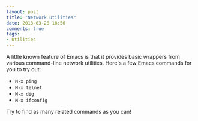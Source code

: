 ```yaml
---
layout: post
title: "Network utilities"
date: 2013-03-28 18:56
comments: true
tags:
- Utilities
---
```


A little known feature of Emacs is that it provides basic wrappers
from various command-line network utilities. Here's a few Emacs
commands for you to try out:

* `M-x ping`
* `M-x telnet`
* `M-x dig`
* `M-x ifconfig`

Try to find as many related commands as you can!
